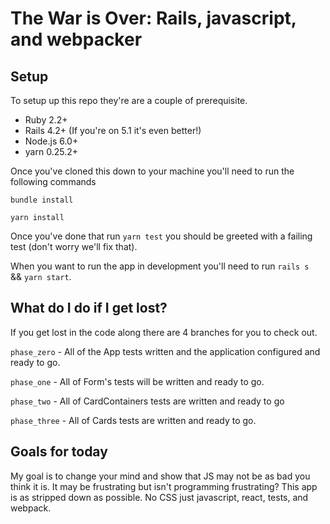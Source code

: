 # The War is Over: Rails, javascript, and webpacker

## Setup

To setup up this repo they're are a couple of prerequisite. 

* Ruby 2.2+
* Rails 4.2+ (If you're on 5.1 it's even better!)
* Node.js 6.0+
* yarn 0.25.2+

Once you've cloned this down to your machine you'll need to run the following commands 

`bundle install`

`yarn install`

Once you've done that run `yarn test` you should be greeted with a failing test (don't worry we'll fix that).

When you want to run the app in development you'll need to run `rails s ` && `yarn start`.

## What do I do if I get lost?

If you get lost in the code along there are 4 branches for you to check out. 

`phase_zero` - All of the App tests written and the application configured and ready to go. 

`phase_one` - All of Form's tests will be written and ready 
to go. 

`phase_two` - All of CardContainers tests are written and ready to go

`phase_three` - All of Cards tests are written and ready to go. 

## Goals for today

My goal is to change your mind and show that JS may not be as bad you think it is. It may be frustrating but isn't programming frustrating? 
This app is as stripped down as possible. No CSS just javascript, react, tests, and webpack. 

